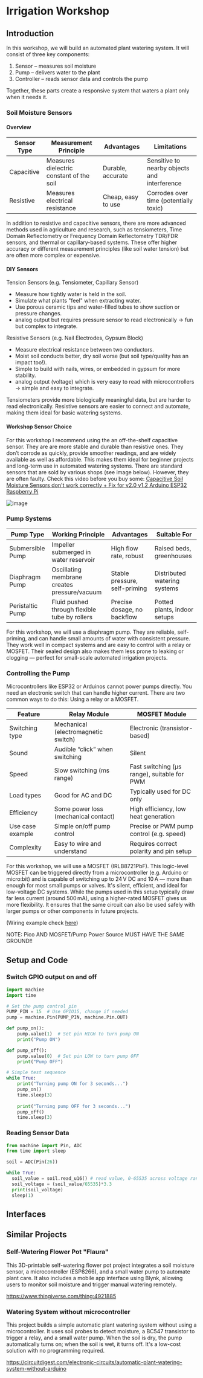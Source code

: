 # Irrigation Workshop

## Introduction
In this workshop, we will build an automated plant watering system. It will consist of three key components:
1. Sensor – measures soil moisture
2. Pump – delivers water to the plant
3. Controller – reads sensor data and controls the pump

Together, these parts create a responsive system that waters a plant only when it needs it.

### Soil Moisture Sensors

#### Overview

| Sensor Type      | Measurement Principle                    | Advantages                  | Limitations                                    |
|------------------|------------------------------------------|-----------------------------|------------------------------------------------|
| Capacitive       | Measures dielectric constant of the soil | Durable, accurate           | Sensitive to nearby objects and interference   |
| Resistive        | Measures electrical resistance           | Cheap, easy to use          | Corrodes over time (potentially toxic)         |

In addition to resistive and capacitive sensors, there are more advanced methods used in agriculture and research, such as tensiometers, Time Domain Reflectometry or Frequency Domain Reflectometry TDR/FDR sensors, and thermal or capillary-based systems. These offer higher accuracy or different measurement principles (like soil water tension) but are often more complex or expensive.

#### DIY Sensors

Tension Sensors (e.g. Tensiometer, Capillary Sensor)
- Measure how tightly water is held in the soil.
- Simulate what plants "feel" when extracting water.
- Use porous ceramic tips and water-filled tubes to show suction or pressure changes.
- analog output but requires pressure sensor to read electronically -> fun but complex to integrate.

Resistive Sensors (e.g. Nail Electrodes, Gypsum Block)
- Measure electrical resistance between two conductors.
- Moist soil conducts better, dry soil worse (but soil type/quality has an impact too!).
- Simple to build with nails, wires, or embedded in gypsum for more stability.
- analog output (voltage) which is very easy to read with microcontrollers -> simple and easy to integrate.

Tensiometers provide more biologically meaningful data, but are harder to read electronically. Resistive sensors are easier to connect and automate, making them ideal for basic watering systems.

#### Workshop Sensor Choice
For this workshop I recommend using the an off-the-shelf capacitive sensor. They are are more stable and durable than resistive ones. They don’t corrode as quickly, provide smoother readings, and are widely available as well as affordable. This makes them ideal for beginner projects and long-term use in automated watering systems. There are standard sensors that are sold by various shops (see image below). However, they are often faulty. Check this video before you buy some: [Capacitive Soil Moisture Sensors don't work correctly + Fix for v2.0 v1.2 Arduino ESP32 Raspberry Pi](https://www.youtube.com/watch?app=desktop&v=IGP38bz-K48)

![image](img/moisture_sensor.png)

### Pump Systems

| Pump Type         | Working Principle                             | Advantages                        | Suitable For                     |
|-------------------|-----------------------------------------------|-----------------------------------|----------------------------------|
| Submersible Pump  | Impeller submerged in water reservoir         | High flow rate, robust            | Raised beds, greenhouses         |
| Diaphragm Pump    | Oscillating membrane creates pressure/vacuum  | Stable pressure, self-priming     | Distributed watering systems     |
| Peristaltic Pump  | Fluid pushed through flexible tube by rollers | Precise dosage, no backflow       | Potted plants, indoor setups     |

For this workshop, we will use a diaphragm pump. They are reliable, self-priming, and can handle small amounts of water with consistent pressure. They work well in compact systems and are easy to control with a relay or MOSFET. Their sealed design also makes them less prone to leaking or clogging — perfect for small-scale automated irrigation projects.

### Controlling the Pump

Microcontrollers like ESP32 or Arduinos cannot power pumps directly. You need an electronic switch that can handle higher current. There are two common ways to do this: Using a relay or a MOSFET.

| Feature                  | Relay Module                            | MOSFET Module                               |
|--------------------------|-----------------------------------------|---------------------------------------------|
| Switching type           | Mechanical (electromagnetic switch)     | Electronic (transistor-based)               |
| Sound                    | Audible “click” when switching          | Silent                                      |
| Speed                    | Slow switching (ms range)               | Fast switching (μs range), suitable for PWM |
| Load types               | Good for AC and DC                      | Typically used for DC only                  |
| Efficiency               | Some power loss (mechanical contact)    | High efficiency, low heat generation        |
| Use case example         | Simple on/off pump control              | Precise or PWM pump control (e.g. speed)    |
| Complexity               | Easy to wire and understand             | Requires correct polarity and pin setup     |


For this workshop, we will use a MOSFET (IRLB8721PbF). This logic-level MOSFET can be triggered directly from a microcontroller (e.g. Arduino or micro:bit) and is capable of switching up to 24 V DC and 10 A — more than enough for most small pumps or valves. It's silent, efficient, and ideal for low-voltage DC systems.
While the pumps used in this setup typically draw far less current (around 500 mA), using a higher-rated MOSFET gives us more flexibility. It ensures that the same circuit can also be used safely with larger pumps or other components in future projects.

(Wiring example check [here](https://learn.adafruit.com/rgb-led-strips/usage)) 

NOTE: Pico AND MOSFET/Pump Power Source MUST HAVE THE SAME GROUND!!


## Setup and Code

### Switch GPIO output on and off

```python
import machine
import time

# Set the pump control pin
PUMP_PIN = 15  # Use GPIO15, change if needed
pump = machine.Pin(PUMP_PIN, machine.Pin.OUT)

def pump_on():
    pump.value(1)  # Set pin HIGH to turn pump ON
    print("Pump ON")

def pump_off():
    pump.value(0)  # Set pin LOW to turn pump OFF
    print("Pump OFF")

# Simple test sequence
while True:
    print("Turning pump ON for 3 seconds...")
    pump_on()
    time.sleep(3)
        
    print("Turning pump OFF for 3 seconds...")
    pump_off()
    time.sleep(3)

```

### Reading Sensor Data

```python
from machine import Pin, ADC
from time import sleep

soil = ADC(Pin(26))

while True:
  soil_value = soil.read_u16() # read value, 0-65535 across voltage range 0.0v - 3.3v
  soil_voltage = (soil_value/65535)*3.3
  print(soil_voltage) 
  sleep(1)

```


## Interfaces


## Similar Projects

### Self-Watering Flower Pot "Flaura"
This 3D-printable self-watering flower pot project integrates a soil moisture sensor, a microcontroller (ESP8266), and a small water pump to automate plant care. It also includes a mobile app interface using Blynk, allowing users to monitor soil moisture and trigger manual watering remotely.

https://www.thingiverse.com/thing:4921885


### Watering System without microcontroller
This project builds a simple automatic plant watering system without using a microcontroller. It uses soil probes to detect moisture, a BC547 transistor to trigger a relay, and a small water pump. When the soil is dry, the pump automatically turns on; when the soil is wet, it turns off. It's a low-cost solution with no programming required.

https://circuitdigest.com/electronic-circuits/automatic-plant-watering-system-without-arduino
